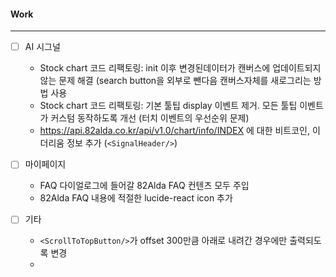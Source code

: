 
#### Work
---
- [ ] AI 시그널
	- Stock chart 코드 리팩토링: init 이후 변경된데이터가 캔버스에 업데이트되지않는 문제 해결 (search button을 외부로 뺀다음 캔버스자체를 새로그리는 방법 사용
	- Stock chart 코드 리팩토링: 기본 툴팁 display 이벤트 제거. 모든 툴팁 이벤트가 커스텀 동작하도록 개선 (터치 이벤트의 우선순위 문제)
	- https://api.82alda.co.kr/api/v1.0/chart/info/INDEX 에 대한 비트코인, 이더리움 정보 추가 (`<SignalHeader/>`)

- [ ] 마이페이지
	- FAQ 다이얼로그에 들어갈 82Alda FAQ 컨텐츠 모두 주입
	- 82Alda FAQ 내용에 적절한 lucide-react icon 추가

- [ ] 기타
	- `<ScrollToTopButton/>`가 offset 300만큼 아래로 내려간 경우에만 출력되도록 변경
	- 
